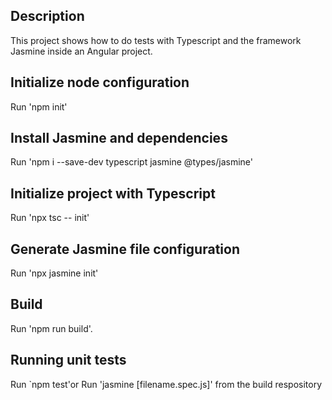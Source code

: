 ## Description

This project shows how to do tests with Typescript and the framework Jasmine inside an Angular project.

## Initialize node configuration 

Run 'npm init'

## Install Jasmine and dependencies 

Run 'npm i --save-dev typescript jasmine @types/jasmine'

## Initialize project with Typescript 

Run 'npx tsc -- init'

## Generate Jasmine file configuration 

Run 'npx jasmine init'

## Build

Run 'npm run build'.

## Running unit tests

Run `npm test'or Run 'jasmine [filename.spec.js]' from the build respository


